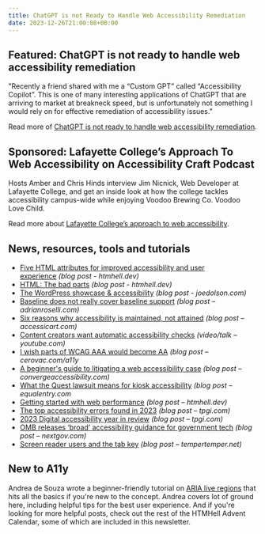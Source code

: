 ```yaml
---
title: ChatGPT is not Ready to Handle Web Accessibility Remediation
date: 2023-12-26T21:00:08+00:00
---
```


## Featured: ChatGPT is not ready to handle web accessibility remediation

"Recently a friend shared with me a “Custom GPT” called “Accessibility Copilot”. This is one of many interesting applications of ChatGPT that are arriving to market at breakneck speed, but is unfortunately not something I would rely on for effective remediation of accessibility issues."

Read more of [ChatGPT is not ready to handle web accessibility remediation](https://karlgroves.com/chatgpt-is-not-ready-to-handle-web-accessibility-remediation/).

## Sponsored: Lafayette College’s Approach To Web Accessibility on Accessibility Craft Podcast

Hosts Amber and Chris Hinds interview Jim Nicnick, Web Developer at Lafayette College, and get an inside look at how the college tackles accessibility campus-wide while enjoying Voodoo Brewing Co. Voodoo Love Child.

Read more about [Lafayette College’s approach to web accessibility](https://accessibilitycraft.com/044-lafayette-colleges-approach-to-web-accessibility-voodoo-brewing-co-voodoo-love-child/?utm_source=A11yWeekly&utm_medium=sponsored).

## News, resources, tools and tutorials

- [Five HTML attributes for improved accessibility and user experience](https://www.htmhell.dev/adventcalendar/2023/4/) *(blog post - htmhell.dev)*
- [HTML: The bad parts](https://www.htmhell.dev/adventcalendar/2023/13/) *(blog post - htmhell.dev)*
- [The WordPress showcase & accessibility](https://www.joedolson.com/2023/12/the-wordpress-showcase-accessibility/) *(blog post - joedolson.com)*
- [Baseline does not really cover baseline support](https://adrianroselli.com/2023/12/baseline-does-not-really-cover-baseline-support.html) *(blog post – adrianroselli.com)*
- [Six reasons why accessibility is maintained, not attained](https://accessicart.com/6-reasons-why-accessibility-is-maintained-not-attained/) *(blog post – accessicart.com)*
- [Content creators want automatic accessibility checks](https://www.youtube.com/watch?v=9hev_6L8SPk&list=PLpB9PGa2Ik9AOrzPuZIQBsluWg8Gli1JW&index=2) *(video/talk – youtube.com)*
- [I wish parts of WCAG AAA would become AA](https://cerovac.com/a11y/2023/12/i-wish-parts-of-wcag-aaa-would-become-aa/) *(blog post – cerovac.com/a11y*
- [A beginner's guide to litigating a web
  accessibility case](https://convergeaccessibility.com/2023/12/18/beginners-guide-to-web-accessibility-litigation/) *(blog post – convergeaccessibility.com)*
- [What the Quest lawsuit means for kiosk accessibility](https://equalentry.com/kiosk-accessibility-quest-lawsuit/) *(blog post – equalentry.com*
- [Getting started with web performance](https://www.htmhell.dev/adventcalendar/2023/14/) *(blog post – htmhell.dev)*
- [The top accessibility errors found in 2023](https://www.tpgi.com/the-top-accessibility-errors-found-in-2023/) *(blog post – tpgi.com)*
- [2023 Digital accessibility year in review](https://www.tpgi.com/2023-digital-accessibility-year-in-review/) *(blog post – tpgi.com)*
- [OMB releases ‘broad’ accessibility guidance for government tech](https://www.nextgov.com/digital-government/2023/12/omb-releases-broad-accessibility-guidance-government-tech/392949/) *(blog post – nextgov.com)*
- [Screen reader users and the tab key](https://www.tempertemper.net/blog/screen-reader-users-and-the-tab-key) *(blog post – tempertemper.net)*

## New to A11y

Andrea de Souza wrote a beginner-friendly tutorial on [ARIA live regions](https://www.htmhell.dev/adventcalendar/2023/22/) that hits all the basics if you're new to the concept. Andrea covers lot of ground here, including helpful tips for the best user experience. And if you're looking for more helpful posts, check out the rest of the HTMHell Advent Calendar, some of which are included in this newsletter.
